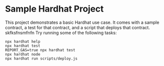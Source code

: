 # Sample Hardhat Project

This project demonstrates a basic Hardhat use case. It comes with a sample contract, a test for that contract, and a script that deploys that contract.
skfksfnsmfnfn
Try running some of the following tasks:

```shell
npx hardhat help
npx hardhat test
REPORT_GAS=true npx hardhat test
npx hardhat node
npx hardhat run scripts/deploy.js
```
